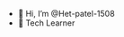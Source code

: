 - 👋 Hi, I’m @Het-patel-1508
- 👀 Tech Learner 


<!---
Het-patel-1508/Het-patel-1508 is a ✨ special ✨ repository because its `README.md` (this file) appears on your GitHub profile.

--->
